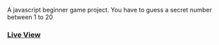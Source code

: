 A javascript beginner game project. You have to guess a secret number between 1 to 20

### [Live View](https://bilalturkmen.github.io/html-css-js-practice/guess-my-number/)

